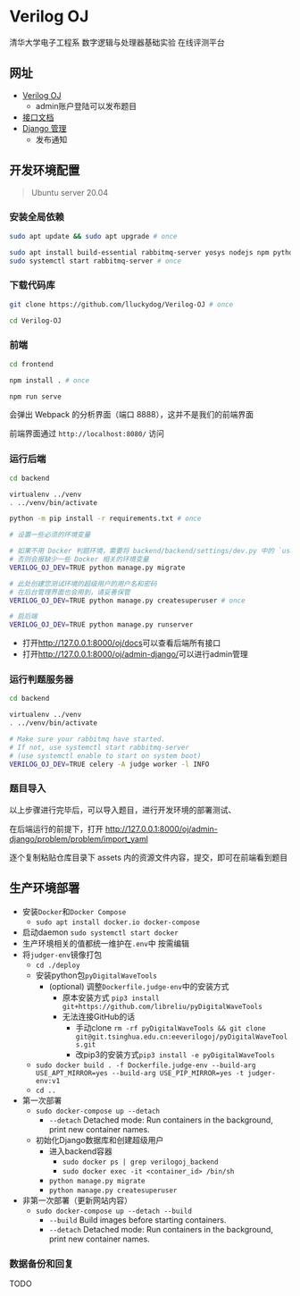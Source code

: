 # Verilog OJ

清华大学电子工程系 数字逻辑与处理器基础实验 在线评测平台

## 网址

- [Verilog OJ](http://166.111.223.67/oj/)
    - admin账户登陆可以发布题目
- [接口文档](http://166.111.223.67/oj/api/docs/)
- [Django 管理](http://166.111.223.67/oj/admin-django/)
    - 发布通知

## 开发环境配置

> Ubuntu server 20.04

### 安装全局依赖

```sh
sudo apt update && sudo apt upgrade # once

sudo apt install build-essential rabbitmq-server yosys nodejs npm python3-virtualenv # once
sudo systemctl start rabbitmq-server # once
```

### 下载代码库

```sh
git clone https://github.com/lluckydog/Verilog-OJ # once

cd Verilog-OJ
```

### 前端

```sh
cd frontend
```


```sh
npm install . # once
```

```sh
npm run serve
```

会弹出 Webpack 的分析界面（端口 8888），这并不是我们的前端界面

前端界面通过 `http://localhost:8080/` 访问

### 运行后端

```sh
cd backend
```

```sh
virtualenv ../venv
. ../venv/bin/activate

python -m pip install -r requirements.txt # once
```

```sh
# 设置一些必须的环境变量

# 如果不用 Docker 判题环境，需要将 backend/backend/settings/dev.py 中的 `use_docker` 修改为False
# 否则会报缺少一些 Docker 相关的环境变量
VERILOG_OJ_DEV=TRUE python manage.py migrate

# 此处创建您测试环境的超级用户的用户名和密码
# 在后台管理界面也会用到，请妥善保管
VERILOG_OJ_DEV=TRUE python manage.py createsuperuser # once

# 启后端
VERILOG_OJ_DEV=TRUE python manage.py runserver
```

- 打开<http://127.0.0.1:8000/oj/docs>可以查看后端所有接口
- 打开<http://127.0.0.1:8000/oj/admin-django/>可以进行admin管理

### 运行判题服务器

```sh
cd backend
```

```sh
virtualenv ../venv
. ../venv/bin/activate

# Make sure your rabbitmq have started.
# If not, use systemctl start rabbitmq-server
# (use systemctl enable to start on system boot)
VERILOG_OJ_DEV=TRUE celery -A judge worker -l INFO
```

### 题目导入

以上步骤进行完毕后，可以导入题目，进行开发环境的部署测试、

在后端运行的前提下，打开 http://127.0.0.1:8000/oj/admin-django/problem/problem/import_yaml

逐个复制粘贴仓库目录下 assets 内的资源文件内容，提交，即可在前端看到题目

## 生产环境部署

- 安装`Docker`和`Docker Compose`
    - `sudo apt install docker.io docker-compose`
- 启动daemon `sudo systemctl start docker`
- 生产环境相关的值都统一维护在`.env`中 按需编辑
- 将`judger-env`镜像打包
    - `cd ./deploy`
    - 安装python包`pyDigitalWaveTools`
        - (optional) 调整`Dockerfile.judge-env`中的安装方式
            - 原本安装方式 `pip3 install git+https://github.com/libreliu/pyDigitalWaveTools`
            - 无法连接GitHub的话
                - 手动clone `rm -rf pyDigitalWaveTools && git clone git@git.tsinghua.edu.cn:eeverilogoj/pyDigitalWaveTools.git`
                - 改pip3的安装方式`pip3 install -e pyDigitalWaveTools`
    -  `sudo docker build . -f Dockerfile.judge-env --build-arg USE_APT_MIRROR=yes --build-arg USE_PIP_MIRROR=yes -t judger-env:v1`
   - `cd ..`
- 第一次部署
    - `sudo docker-compose up --detach`
        - `--detach` Detached mode: Run containers in the background, print new container names.
    - 初始化Django数据库和创建超级用户
        - 进入backend容器
            - `sudo docker ps | grep verilogoj_backend`
            - `sudo docker exec -it <container_id> /bin/sh`
        - `python manage.py migrate`
        - `python manage.py createsuperuser`
- 非第一次部署（更新网站内容）
    - `sudo docker-compose up --detach --build`
        - `--build` Build images before starting containers.
        - `--detach` Detached mode: Run containers in the background, print new container names.

### 数据备份和回复

TODO
